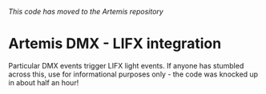 *This code has moved to the Artemis repository*

# Artemis DMX - LIFX integration

Particular DMX events trigger LIFX light events. If anyone has stumbled
across this, use for informational purposes only - the code was knocked
up in about half an hour!

